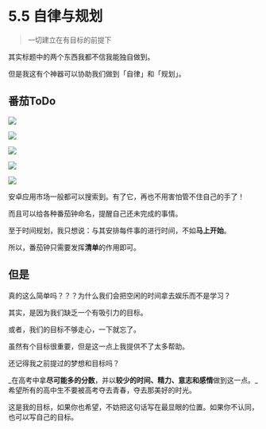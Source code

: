 # 5.5 自律与规划
>  一切建立在有目标的前提下

其实标题中的两个东西我都不信我能独自做到。

但是我这有个神器可以协助我们做到「自律」和「规划」。

## 番茄ToDo

![](../.gitbook/assets/screenshot_20180929-115845.jpg)

![](../.gitbook/assets/screenshot_20180929-115858.jpg)

![](../.gitbook/assets/screenshot_20180929-115904.jpg)

![](../.gitbook/assets/screenshot_20180929-115914.jpg)

![](../.gitbook/assets/screenshot_20180929-115922.jpg)

  
安卓应用市场一般都可以搜索到。有了它，再也不用害怕管不住自己的手了！

而且可以给各种番茄钟命名，提醒自己还未完成的事情。

至于时间规划，我只想说：与其安排每件事的进行时间，不如**马上开始**。

所以，番茄钟只需要发挥**清单**的作用即可。

## 但是

真的这么简单吗？？？为什么我们会把空闲的时间拿去娱乐而不是学习？

其实，是因为我们缺乏一个有吸引力的目标。

或者，我们的目标不够走心，一下就忘了。

虽然有个目标很重要，但是这一点上我提供不了太多帮助。

还记得我之前提过的梦想和目标吗？

_在高考中拿**尽可能多的分数**，并以**较少的时间、精力、意志和感情**做到这一点。_希望所有的高中生不要被高考夺去青春，夺去那美好的时光。

这是我的目标，如果你也希望，不妨把这句话写在最显眼的位置。如果你不认同，也可以写自己的目标。

